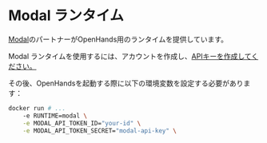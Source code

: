 # Modal ランタイム

[Modal](https://modal.com/)のパートナーがOpenHands用のランタイムを提供しています。

Modal ランタイムを使用するには、アカウントを作成し、[APIキーを作成してください。](https://modal.com/settings)

その後、OpenHandsを起動する際に以下の環境変数を設定する必要があります：
```bash
docker run # ...
    -e RUNTIME=modal \
    -e MODAL_API_TOKEN_ID="your-id" \
    -e MODAL_API_TOKEN_SECRET="modal-api-key" \
```
